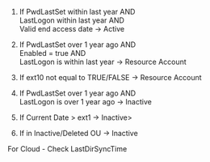 1. If PwdLastSet within last year AND <br>
    LastLogon within last year AND<br>
    Valid end access date -> Active
    
2. If PwdLastSet over 1 year ago AND<br>
    Enabled = true AND<br>
    LastLogon is within last year -> Resource Account

3. If ext10 not equal to TRUE/FALSE -> Resource Account

4. If PwdLastSet over 1 year ago AND<br>
    LastLogon is over 1 year ago -> Inactive

5. If Current Date > ext1 -> Inactive><br>

6. If in Inactive/Deleted OU -> Inactive<br>

For Cloud - Check LastDirSyncTime
